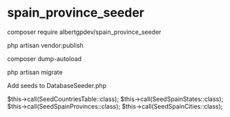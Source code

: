 # spain_province_seeder

composer require albertgpdev/spain_province_seeder

php artisan vendor:publish

composer dump-autoload

php artisan migrate

Add seeds to DatabaseSeeder.php

$this->call(SeedCountriesTable::class);
$this->call(SeedSpainStates::class);
$this->call(SeedSpainProvinces::class);
$this->call(SeedSpainCities::class);

